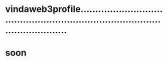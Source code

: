 # vindaweb3profile......................................................................................................
# soon
